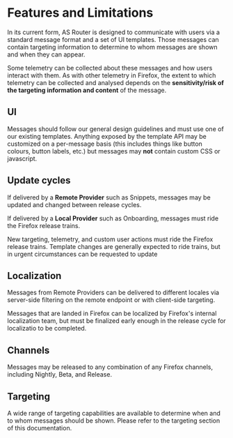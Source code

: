 # Features and Limitations

In its current form, AS Router is designed to communicate with users via a standard message format and a set of UI templates. Those messages can contain targeting information to determine to whom messages are shown and when they can appear.

Some telemetry can be collected about these messages and how users interact with them. As with other telemetry in Firefox, the extent to which telemetry can be collected and analysed depends on the **sensitivity/risk of the targeting information and content** of the message.

## UI

Messages should follow our general design guidelines and must use one of our existing templates. Anything exposed by the template API may be customized on a per-message basis (this includes things like button colours, button labels, etc.) but messages may **not** contain custom CSS or javascript.

## Update cycles

If delivered by a **Remote Provider** such as Snippets, messages may be updated and changed between release cycles.

If delivered by a **Local Provider** such as Onboarding, messages must ride the Firefox release trains.

New targeting, telemetry, and custom user actions must ride the Firefox release trains. Template changes are generally expected to ride trains, but in urgent circumstances can be requested to update

## Localization

Messages from Remote Providers can be delivered to different locales via server-side filtering on the remote endpoint or with client-side targeting.

Messages that are landed in Firefox can be localized by Firefox's internal localization team, but must be finalized early enough in the release cycle for localizatio to be completed.

## Channels

Messages may be released to any combination of any Firefox channels, including Nightly, Beta, and Release.

## Targeting

A wide range of targeting capabilities are available to determine when and to whom messages should be shown. Please refer to the targeting section of this documentation.

